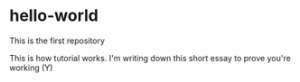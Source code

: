 # hello-world
This is the first repository

This is how tutorial works. I'm writing down this short essay to prove you're working (Y)
